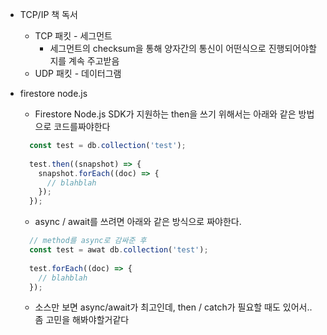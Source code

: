 - TCP/IP 책 독서
  - TCP 패킷 - 세그먼트
    - 세그먼트의 checksum을 통해 양자간의 통신이 어떤식으로 진행되어야할지를 계속 주고받음
  - UDP 패킷 - 데이터그램

- firestore node.js
  - Firestore Node.js SDK가 지원하는 then을 쓰기 위해서는 아래와 같은 방법으로 코드를짜야한다
  ```javascript
    const test = db.collection('test');
    
    test.then((snapshot) => {
      snapshot.forEach((doc) => {
        // blahblah
      });
    });
  ```
  
  - async / await를 쓰려면 아래와 같은 방식으로 짜야한다.
  ```javascript
    // method를 async로 감싸준 후
    const test = awat db.collection('test');
    
    test.forEach((doc) => {
      // blahblah
    });
  ```
  
  - 소스만 보면 async/await가 최고인데, then / catch가 필요할 때도 있어서.. 좀 고민을 해봐야할거같다
